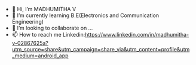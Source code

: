 - 👋 Hi, I’m MADHUMITHA V
- 🌱 I’m currently learning B.E(Electronics and Communication Engineering)
- 💞️ I’m looking to collaborate on ...
- 📫 How to reach me Linkedin:https://www.linkedin.com/in/madhumitha-v-02867625a?utm_source=share&utm_campaign=share_via&utm_content=profile&utm_medium=android_app


<!---
Madhumitha2212/Madhumitha2212 is a ✨ special ✨ repository because its `README.md` (this file) appears on your GitHub profile.
You can click the Preview link to take a look at your changes.
--->
